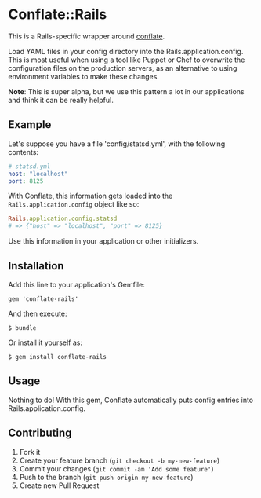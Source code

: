 # Conflate::Rails

This is a Rails-specific wrapper around [conflate].

Load YAML files in your config directory into the Rails.application.config.
This is most useful when using a tool like Puppet or Chef to overwrite the
configuration files on the production servers, as an alternative to using
environment variables to make these changes.

**Note**: This is super alpha, but we use this pattern a lot in our
applications and think it can be really helpful.

## Example

Let's suppose you have a file 'config/statsd.yml', with the following contents:

```yml
# statsd.yml
host: "localhost"
port: 8125
```

With Conflate, this information gets loaded into the `Rails.application.config` object like so:

```ruby
Rails.application.config.statsd
# => {"host" => "localhost", "port" => 8125}
```

Use this information in your application or other initializers.

## Installation

Add this line to your application's Gemfile:

    gem 'conflate-rails'

And then execute:

    $ bundle

Or install it yourself as:

    $ gem install conflate-rails

## Usage

Nothing to do! With this gem, Conflate automatically puts config entries into Rails.application.config.

## Contributing

1. Fork it
2. Create your feature branch (`git checkout -b my-new-feature`)
3. Commit your changes (`git commit -am 'Add some feature'`)
4. Push to the branch (`git push origin my-new-feature`)
5. Create new Pull Request

[conflate]:https://rubygems.org/gems/conflate
